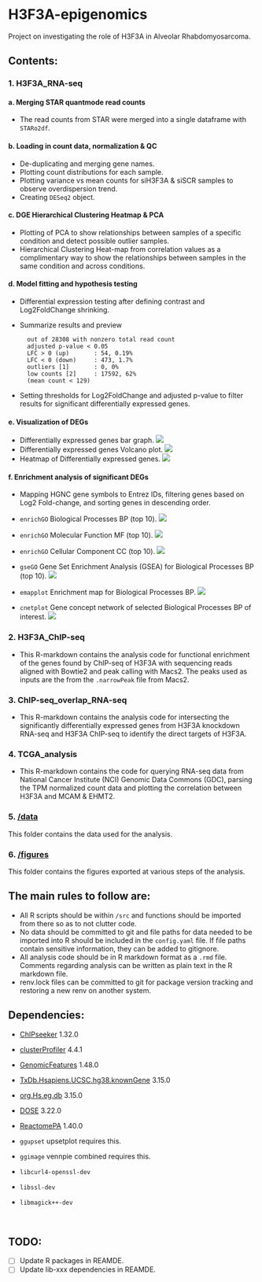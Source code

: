 # H3F3A-epigenomics

Project on investigating the role of H3F3A in Alveolar Rhabdomyosarcoma.

## Contents:
### 1. H3F3A_RNA-seq
#### a. Merging STAR quantmode read counts
- The read counts from STAR were merged into a single dataframe with `STARo2df`.
#### b. Loading in count data, normalization & QC
- De-duplicating and merging gene names.
- Plotting count distributions for each sample.
- Plotting variance vs mean counts for siH3F3A & siSCR samples to observe overdispersion trend.
- Creating `DESeq2` object.
#### c. DGE Hierarchical Clustering Heatmap & PCA
- Plotting of PCA to show relationships between samples of a specific condition and detect possible outlier samples.
- Hierarchical Clustering Heat-map from correlation values as a complimentary way to show the relationships between samples in the same condition and across conditions.
#### d. Model fitting and hypothesis testing
- Differential expression testing after defining contrast and Log2FoldChange shrinking.
- Summarize results and preview

        out of 28308 with nonzero total read count
        adjusted p-value < 0.05
        LFC > 0 (up)       : 54, 0.19%
        LFC < 0 (down)     : 473, 1.7%
        outliers [1]       : 0, 0%
        low counts [2]     : 17592, 62%
        (mean count < 129)

- Setting thresholds for Log2FoldChange and adjusted p-value to filter results for significant differentially expressed genes.
#### e. Visualization of DEGs
- Differentially expressed genes bar graph.
![](figures/RNA_seq_generic/DEG_barplot_600_400.svg)
- Differentially expressed genes Volcano plot.
![](figures/RNA_seq_generic/Volcano_plot_800_600.svg)
- Heatmap of Differentially expressed genes.
![](figures/RNA_seq_generic/DEG_Heatmap_800_600.svg)
#### f. Enrichment analysis of significant DEGs
- Mapping HGNC gene symbols to Entrez IDs, filtering genes based on Log2 Fold-change, and sorting genes in descending order.
- `enrichGO` Biological Processes BP (top 10).
![](figures/RNA_seq_genes_enrichment/README_PNGs/enrichGO_BP.png)

- `enrichGO` Molecular Function MF (top 10).
![](figures/RNA_seq_genes_enrichment/README_PNGs/enrichGO_MF.png)

- `enrichGO` Cellular Component CC (top 10).
![](figures/RNA_seq_genes_enrichment/README_PNGs/enrichGO_CC.png)

- `gseGO` Gene Set Enrichment Analysis (GSEA) for Biological Processes BP (top 10).
![](figures/RNA_seq_genes_enrichment/README_PNGs/GSEA_BP.png)

- `emapplot` Enrichment map for Biological Processes BP.
![](figures/RNA_seq_genes_enrichment/README_PNGs/enrichment_map_GO_BP.png)

- `cnetplot` Gene concept network of selected Biological Processes BP of interest.
![](figures/RNA_seq_genes_enrichment/README_PNGs/gene_concept_network_GO_BP.png)

### 2. H3F3A_ChIP-seq
- This R-markdown contains the analysis code for functional enrichment of the genes found by ChIP-seq of H3F3A with sequencing reads aligned with Bowtie2 and peak calling with Macs2. The peaks used as inputs are the from the `.narrowPeak` file from Macs2.

### 3. ChIP-seq_overlap_RNA-seq
- This R-markdown contains the analysis code for intersecting the significantly differentially expressed genes from H3F3A knockdown RNA-seq and H3F3A ChIP-seq to identify the direct targets of H3F3A.

### 4. TCGA_analysis
- This R-markdown contains the code for querying RNA-seq data from National Cancer Institute (NCI) Genomic Data Commons (GDC), parsing the TPM normalized count data and plotting the correlation between H3F3A and MCAM & EHMT2.

### 5. [/data](./data)
This folder contains the data used for the analysis.

### 6. [/figures](./figures)
This folder contains the figures exported at various steps of the analysis.

## The main rules to follow are:
- All R scripts should be within `/src` and functions should be imported from there so as to not clutter code.
- No data should be committed to git and file paths for data needed to be imported into R should be included in the `config.yaml` file. If file paths contain sensitive information, they can be added to gitignore.
- All analysis code should be in R markdown format as a `.rmd` file. Comments regarding analysis can be written as plain text in the R markdown file.
- renv.lock files can be committed to git for package version tracking and restoring a new renv on another system.


## Dependencies:

- [ChIPseeker](https://bioconductor.org/packages/release/bioc/html/ChIPseeker.html) 1.32.0

- [clusterProfiler](https://bioconductor.org/packages/release/bioc/html/clusterProfiler.html) 4.4.1

- [GenomicFeatures](https://bioconductor.org/packages/release/bioc/html/GenomicFeatures.html) 1.48.0

- [TxDb.Hsapiens.UCSC.hg38.knownGene](https://bioconductor.org/packages/release/data/annotation/html/TxDb.Hsapiens.UCSC.hg38.knownGene.html) 3.15.0

- [org.Hs.eg.db](https://bioconductor.org/packages/release/data/annotation/html/org.Hs.eg.db.html) 3.15.0

- [DOSE](https://bioconductor.org/packages/release/bioc/html/DOSE.html) 3.22.0

- [ReactomePA](https://bioconductor.org/packages/release/bioc/html/ReactomePA.html) 1.40.0

- `ggupset` upsetplot requires this.

- `ggimage` vennpie combined requires this.

- `libcurl4-openssl-dev`

- `libssl-dev`

- `libmagick++-dev`

<br>

## TODO:

- [ ] Update R packages in REAMDE.
- [ ] Update lib-xxx dependencies in REAMDE.
